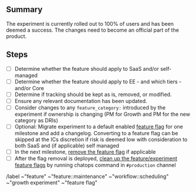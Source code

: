 <!-- Title suggestion: [Experiment Name] Successful Cleanup -->

## Summary

The experiment is currently rolled out to 100% of users and has been deemed a success.
The changes need to become an official part of the product.

## Steps

- [ ] Determine whether the feature should apply to SaaS and/or self-managed
- [ ] Determine whether the feature should apply to EE - and which tiers - and/or Core
- [ ] Determine if tracking should be kept as is, removed, or modified.
- [ ] Ensure any relevant documentation has been updated.
- [ ] Consider changes to any `feature_category:` introduced by the experiment if ownership is changing (PM for Growth and PM for the new category as DRIs)
- [ ] Optional: Migrate experiment to a default enabled [feature flag](https://docs.gitlab.com/ee/development/feature_flags) for one milestone and add a changelog. Converting to a feature flag can be skipped at the ICs discretion if risk is deemed low with consideration to both SaaS and (if applicable) self managed
- [ ] In the next milestone, [remove the feature flag](https://docs.gitlab.com/ee/development/feature_flags/controls.html#cleaning-up) if applicable
- [ ] After the flag removal is deployed, [clean up the feature/experiment feature flags](https://docs.gitlab.com/ee/development/feature_flags/controls.html#cleaning-up) by running chatops command in `#production` channel

/label ~"feature" ~"feature::maintenance" ~"workflow::scheduling" ~"growth experiment" ~"feature flag"  
